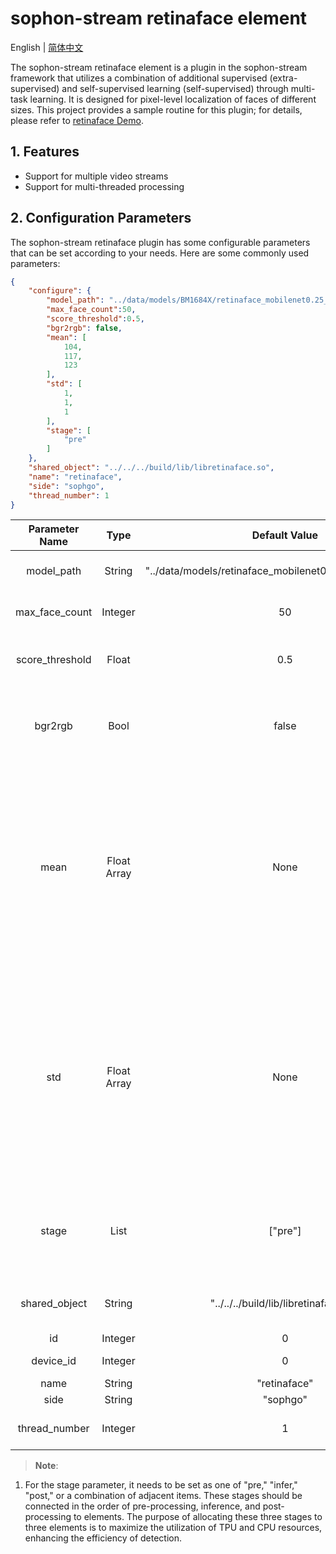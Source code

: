 # sophon-stream retinaface element

English | [简体中文](README.md)

The sophon-stream retinaface element is a plugin in the sophon-stream framework that utilizes a combination of additional supervised (extra-supervised) and self-supervised learning (self-supervised) through multi-task learning. It is designed for pixel-level localization of faces of different sizes. This project provides a sample routine for this plugin; for details, please refer to [retinaface Demo](../../../samples/retinaface/README.md).

## 1. Features
* Support for multiple video streams
* Support for multi-threaded processing

## 2. Configuration Parameters
The sophon-stream retinaface plugin has some configurable parameters that can be set according to your needs. Here are some commonly used parameters:

```json
{
    "configure": {
        "model_path": "../data/models/BM1684X/retinaface_mobilenet0.25_fp32_1b.bmodel",
        "max_face_count":50,
        "score_threshold":0.5,
        "bgr2rgb": false,
        "mean": [
            104,
            117,
            123
        ],
        "std": [
            1,
            1,
            1
        ],
        "stage": [
            "pre"
        ]
    },
    "shared_object": "../../../build/lib/libretinaface.so",
    "name": "retinaface",
    "side": "sophgo",
    "thread_number": 1
}
```

| Parameter Name | Type | Default Value | Description |
|:-------------:| :-------: | :------------------:| :------------------------:|
| model_path | String | "../data/models/retinaface_mobilenet0.25_int8_1b.bmodel" | Path to the retinaface model |
| max_face_count | Integer | 50 | Maximum number of faces to detect |
| score_threshold | Float | 0.5 | NMS IOU threshold for target detection |
| bgr2rgb | Bool | false | Whether to convert the image from BGR to RGB format; the default is BGR |
| mean | Float Array | None | Mean values for image preprocessing, with a length of 3. The calculation is y=(x-mean)/std. If bgr2rgb=true, the order of the array should be R, G, B; otherwise, it should be B, G, R |
| std | Float Array | None | Standard deviations for image preprocessing, with a length of 3. The calculation is the same as above. If bgr2rgb=true, the order of the array should be R, G, B; otherwise, it should be B, G, R |
| stage | List | ["pre"] | Flags for the three stages of pre-processing, inference, and post-processing |
| shared_object | String | "../../../build/lib/libretinaface.so" | Path to the libretinaface dynamic library |
| id | Integer | 0 | Element ID |
| device_id | Integer | 0 | TPU device number |
| name | String | "retinaface" | Element name |
| side | String | "sophgo" | Device type |
| thread_number | Integer | 1 | Number of threads to start |

> **Note**:
1. For the stage parameter, it needs to be set as one of "pre," "infer," "post," or a combination of adjacent items. These stages should be connected in the order of pre-processing, inference, and post-processing to elements. The purpose of allocating these three stages to three elements is to maximize the utilization of TPU and CPU resources, enhancing the efficiency of detection.